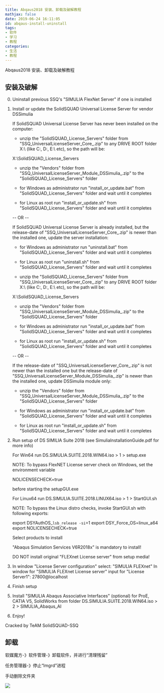 ```yaml
---
title: Abqaus2018 安装、卸载及破解教程
mathjax: false
date: 2019-06-24 16:11:05
id: abqaus-install-uninstall
tags:
- 软件
- 学习
- 教程
categories:
- 生活
- 教程
---
```


Abqaus2018 安装、卸载及破解教程

<!---more--->

## 安装及破解

0. Uninstall previous SSQ's "SIMULIA FlexNet Server" if one is installed


1. Install or update the SolidSQUAD Universal License Server for vendor DSSimulia

   If SolidSQUAD Universal License Server has never been installed
   on the computer:

     - unzip the "SolidSQUAD_License_Servers" folder from 
       "SSQ_UniversalLicenseServer_Core_<release-date>.zip" to any DRIVE ROOT 
       folder X:\ (like C:\, D:\, E:\ etc), so the path will be:

	X:\SolidSQUAD_License_Servers

     - unzip the "Vendors" folder from 
         "SSQ_UniversalLicenseServer_Module_DSSimulia_<release-date>.zip"
         to the "SolidSQUAD_License_Servers" folder

     - for Windows as administrator run "install_or_update.bat" from 
       "SolidSQUAD_License_Servers" folder and wait until it completes

     - for Linux as root run "install_or_update.sh" from 
       "SolidSQUAD_License_Servers" folder and wait until it completes

   -- OR --

   If SolidSQUAD Universal License Server is already installed, 
   but the release-date of "SSQ_UniversalLicenseServer_Core_<release-date>.zip"
   is newer than the installed one, update the server installation:

     - for Windows as administrator run "uninstall.bat" from 
       "SolidSQUAD_License_Servers" folder and wait until it completes

     - for Linux as root run "uninstall.sh" from 
       "SolidSQUAD_License_Servers" folder and wait until it completes

     - unzip the "SolidSQUAD_License_Servers" folder from 
       "SSQ_UniversalLicenseServer_Core_<release-date>.zip" to any DRIVE ROOT 
       folder X:\ (like C:\, D:\, E:\ etc), so the path will be:

	X:\SolidSQUAD_License_Servers

     - unzip the "Vendors" folder from 
         "SSQ_UniversalLicenseServer_Module_DSSimulia_<release-date>.zip"
         to the "SolidSQUAD_License_Servers" folder

     - for Windows as administrator run "install_or_update.bat" from 
       "SolidSQUAD_License_Servers" folder and wait until it completes

     - for Linux as root run "install_or_update.sh" from 
       "SolidSQUAD_License_Servers" folder and wait until it completes

   -- OR --

   If the release-date of "SSQ_UniversalLicenseServer_Core_<release-date>.zip" 
   is not newer than the installed one but the release-date of 
   "SSQ_UniversalLicenseServer_Module_DSSimulia_<release-date>.zip" is newer than the 
   installed one, update DSSimulia module only:

     - unzip the "Vendors" folder from 
         "SSQ_UniversalLicenseServer_Module_DSSimulia_<release-date>.zip"
         to the "SolidSQUAD_License_Servers" folder

     - for Windows as administrator run "install_or_update.bat" from 
       "SolidSQUAD_License_Servers" folder and wait until it completes

     - for Linux as root run "install_or_update.sh" from 
       "SolidSQUAD_License_Servers" folder and wait until it completes

2. Run setup of DS SIMILIA Suite 2018 (see SimuliaInstallationGuide.pdf for more info)

   For Win64 run DS.SIMULIA.SUITE.2018.WIN64.iso > 1 > setup.exe

   NOTE: To bypass FlexNET License server check on Windows, set the environment variable

     NOLICENSECHECK=true

   before starting the setupGUI.exe

   For Linux64 run DS.SIMULIA.SUITE.2018.LINUX64.iso > 1 > StartGUI.sh

   NOTE: To bypass the Linux distro checks, invoke StartGUI.sh with following exports:

     export DSYAuthOS_`lsb_release -si`=1
     export DSY_Force_OS=linux_a64
     export NOLICENSECHECK=true

   Select products to install

   "Abaqus Simulation Services V6R2018x" is mandatory to install!

   DO NOT install original "FLEXnet License server" from setup media!

3. In window "License Server configuration" select: "SIMULIA FLEXnet"
   In window for "SIMULIA FLEXnet License server" input for "License Server1": 27800@localhost

4. Finish setup

5. Install "SIMULIA Abaqus Associative Interfaces" (optional) for ProE, CATIA V5, SolidWorks
   from folder DS.SIMULIA.SUITE.2018.WIN64.iso > 2 > SIMULIA_Abaqus_AI

6. Enjoy!


Cracked by TeAM SolidSQUAD-SSQ

## 卸载

软媒魔方-》软件管理-》卸载软件，并进行“清理残留”

任务管理器-》停止“lmgrd”进程

手动删除文件夹



![](http://zsvr.zymin.cn:8000/library/19657e23-a764-41b1-9e1f-21bc698bc868/%E7%9F%A5%E8%AF%86%E6%96%87%E5%BA%93/images/auto-upload/image.png)

